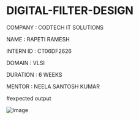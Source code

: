 # DIGITAL-FILTER-DESIGN
COMPANY : CODTECH IT SOLUTIONS

NAME : RAPETI RAMESH

INTERN ID : CT06DF2626

DOMAIN : VLSI

DURATION : 6 WEEKS

MENTOR : NEELA SANTOSH KUMAR


#expected output

![Image](https://github.com/user-attachments/assets/92ecb1e3-2b13-4d12-8c6c-a8ca4ff8fdc4)
